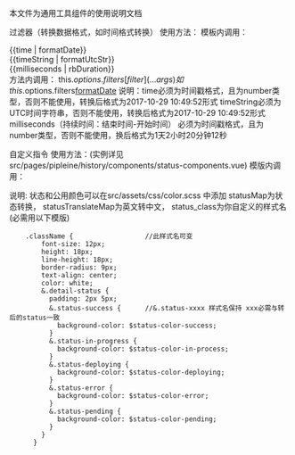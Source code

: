 本文件为通用工具组件的使用说明文档

过滤器（转换数据格式，如时间格式转换）
使用方法：
  模板内调用：
    <div>{{time | formatDate}}</div>
    <div>{{timeString | formatUtcStr}}</div>
    <div>{{milliseconds | rbDuration}}</div>
  方法内调用：
    this.$options.filters[filter](...args) 如 this.$options.filters[formatDate](time)
说明：time必须为时间戳格式，且为number类型，否则不能使用，转换后格式为2017-10-29 10:49:52形式
     timeString必须为UTC时间字符串，否则不能使用，转换后格式为2017-10-29 10:49:52形式
     milliseconds（持续时间：结束时间-开始时间）
     必须为时间戳格式，且为number类型，否则不能使用，换后格式为1天2小时20分钟12秒

自定义指令
使用方法：(实例详见src/pages/pipleine/history/components/status-components.vue)
  模版内调用：
    <span :class="className">
      <span
       v-rubick-status-icon="{status:statusMap[status],status_text: statusTranslateMap[status],status_class: ClassName}">
      </span>
    </span>

  说明:
        状态和公用颜色可以在src/assets/css/color.scss 中添加
        statusMap为状态转换，
        statusTranslateMap为英文转中文，
        status_class为你自定义的样式名(必需用以下模版)

        .className {                  //此样式名可变
            font-size: 12px;
            height: 18px;
            line-height: 18px;
            border-radius: 9px;
            text-align: center;
            color: white;
            &.detail-status {
              padding: 2px 5px;
              &.status-success {      //&.status-xxxx 样式名保持 xxx必需与转后的status一致
                background-color: $status-color-success;
              }
              &.status-in-progress {
                background-color: $status-color-in-process;
              }
              &.status-deploying {
                background-color: $status-color-deploying;
              }
              &.status-error {
                background-color: $status-color-error;
              }
              &.status-pending {
                background-color: $status-color-pending;
              }
            }
          }

